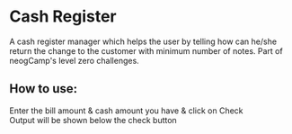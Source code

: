 # Cash Register
A cash register manager which helps the user by telling how can he/she return the change to the customer with minimum number of notes.
Part of neogCamp's level zero challenges.

## How to use:
Enter the bill amount & cash amount you have & click on Check
<br>
Output will be shown below the check button
